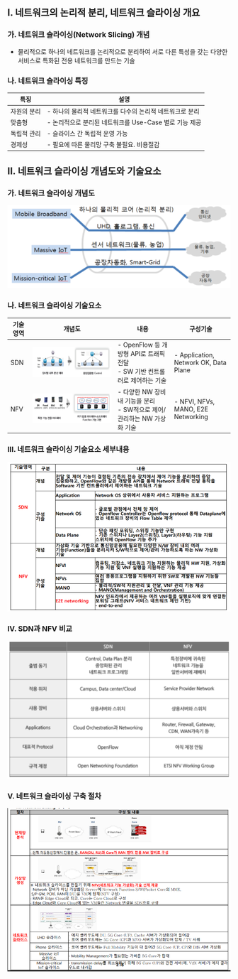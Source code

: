## I. 네트워크의 논리적 분리, 네트워크 슬라이싱 개요
### 가. 네트워크 슬라이싱(Network Slicing) 개념
- 물리적으로 하나의 네트워크를 논리적으로 분리하여 서로 다른 특성을 갖는 다양한 서비스로 특화된 전용 네트워크를 만드는 기술

### 나. 네트워크 슬라이싱 특징
특징 | 설명
-- | --
자원의 분리 | - 하나의 물리적 네트워크를 다수의 논리적 네트워크로 분리
맞춤형 | - 논리적으로 분리된 네트워크를 Use-Case 별로 기능 제공
독립적 관리 | - 슬라이스 간 독립적 운영 가능
경제성 | - 필요에 따른 물리망 구축 불필요. 비용절감


## II. 네트워크 슬라이싱 개념도와 기술요소
### 가. 네트워크 슬라이싱 개념도
![Alt text](./Images/DN006_7.png)

### 나. 네트워크 슬라이싱 기술요소

기술 영역 | 개념도 | 내용 | 구성기술
-- | -- | -- | --
SDN | ![Alt text](image-5.png) | - OpenFlow 등 개방형 API로 트래픽 전달<br>- SW 기반 컨트롤러로 제어하는 기술 | - Application, Network OK, Data Plane
NFV |  ![Alt text](image-6.png) | - 다양한 NW 장비 내 기능을 분리<br>- SW적으로 제어/관리하는 NW 가상화 기술 | - NFVI, NFVs, MANO, E2E Networking

### III. 네트워크 슬라이싱 기술요소 세부내용
![Alt text](image-7.png)


### IV. SDN과 NFV 비교
![Alt text](image-4.png)

### V. 네트워크 슬라이싱 구축 절차
![Alt text](image-8.png)